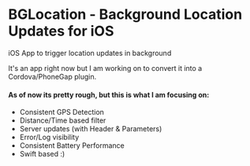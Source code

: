 # BGLocation - Background Location Updates for iOS
iOS App to trigger location updates in background

It's an app right now but I am working on to convert it into a Cordova/PhoneGap plugin.

#### As of now its pretty rough, but this is what I am focusing on:
* Consistent GPS Detection
* Distance/Time based filter
* Server updates (with Header & Parameters)
* Error/Log visibility
* Consistent Battery Performance 
* Swift based :)
